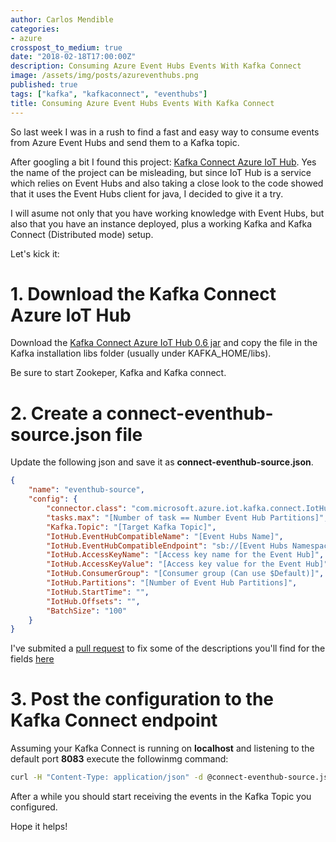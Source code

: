 ```yaml
---
author: Carlos Mendible
categories:
- azure
crosspost_to_medium: true
date: "2018-02-18T17:00:00Z"
description: Consuming Azure Event Hubs Events With Kafka Connect
image: /assets/img/posts/azureventhubs.png
published: true
tags: ["kafka", "kafkaconnect", "eventhubs"]
title: Consuming Azure Event Hubs Events With Kafka Connect
---
```


So last week I was in a rush to find a fast and easy way to consume events from Azure Event Hubs and send them to a Kafka topic.

After googling a bit I found this project: [Kafka Connect Azure IoT Hub](https://github.com/Azure/toketi-kafka-connect-iothub/releases). Yes the name of the project can be misleading, but since IoT Hub is a service which relies on Event Hubs and also taking a close look to the code showed that it uses the Event Hubs client for java, I decided to give it a try.

I will asume not only that you have working knowledge with Event Hubs, but also that you have an instance deployed, plus a working Kafka and Kafka Connect (Distributed mode) setup.

Let's kick it:

# 1. Download the Kafka Connect Azure IoT Hub

Download the [Kafka Connect Azure IoT Hub 0.6 jar](https://github.com/Azure/toketi-kafka-connect-iothub/releases/tag/v0.6) and copy the file in the Kafka installation libs folder (usually under KAFKA_HOME/libs).

Be sure to start Zookeper, Kafka and Kafka connect.

# 2. Create a connect-eventhub-source.json file

 Update the following json and save it as **connect-eventhub-source.json**.

``` json
{
    "name": "eventhub-source",
    "config": {
        "connector.class": "com.microsoft.azure.iot.kafka.connect.IotHubSourceConnector",
        "tasks.max": "[Number of task == Number Event Hub Partitions]",
        "Kafka.Topic": "[Target Kafka Topic]",
        "IotHub.EventHubCompatibleName": "[Event Hubs Name]",
        "IotHub.EventHubCompatibleEndpoint": "sb://[Event Hubs Namespace].servicebus.windows.net/",
        "IotHub.AccessKeyName": "[Access key name for the Event Hub]",
        "IotHub.AccessKeyValue": "[Access key value for the Event Hub]",
        "IotHub.ConsumerGroup": "[Consumer group (Can use $Default)]",
        "IotHub.Partitions": "[Number of Event Hub Partitions]",
        "IotHub.StartTime": "",
        "IotHub.Offsets": "",
        "BatchSize": "100"
    }
}
```

I've submited a [pull request](https://github.com/Azure/toketi-kafka-connect-iothub/pull/16) to fix some of the descriptions you'll find for the fields [here](https://github.com/Azure/toketi-kafka-connect-iothub/blob/master/README_Source.md)

# 3. Post the configuration to the Kafka Connect endpoint

Assuming your Kafka Connect is running on **localhost** and listening to the default port **8083** execute the followinmg command:

``` bash
curl -H "Content-Type: application/json" -d @connect-eventhub-source.json -X POST http://127.0.0.1:8083/connectors
```

After a while you should start receiving the events in the Kafka Topic you configured.

Hope it helps!